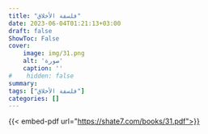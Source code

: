 ```yaml
---
title: "فلسفة الأخلاق"
date: 2023-06-04T01:21:13+03:00
draft: false
ShowToc: False
cover:
    image: img/31.png
    alt: 'صورة'
    caption: ''
#    hidden: false
summary: 
tags: ["فلسفة الأخلاق"]
categories: []
---
```

{{< embed-pdf url="https://shate7.com/books/31.pdf">}}


